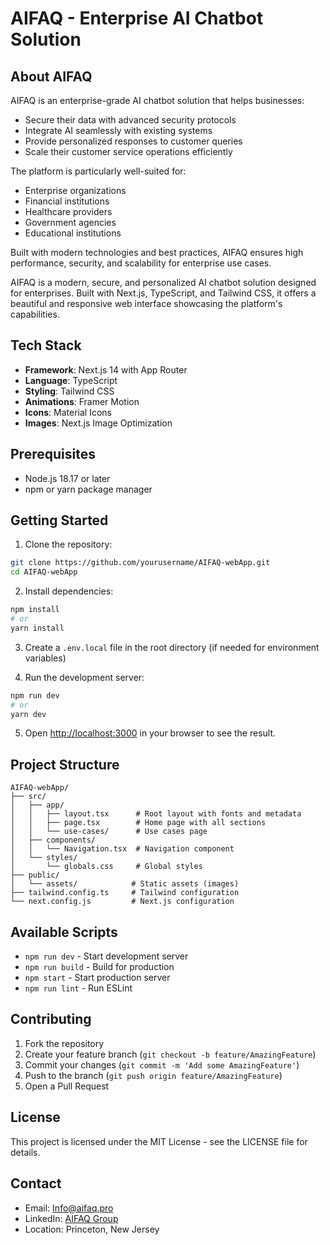 # AIFAQ - Enterprise AI Chatbot Solution
## About AIFAQ

AIFAQ is an enterprise-grade AI chatbot solution that helps businesses:
- Secure their data with advanced security protocols
- Integrate AI seamlessly with existing systems
- Provide personalized responses to customer queries
- Scale their customer service operations efficiently

The platform is particularly well-suited for:
- Enterprise organizations
- Financial institutions
- Healthcare providers
- Government agencies
- Educational institutions

Built with modern technologies and best practices, AIFAQ ensures high performance, security, and scalability for enterprise use cases. 

AIFAQ is a modern, secure, and personalized AI chatbot solution designed for enterprises. Built with Next.js, TypeScript, and Tailwind CSS, it offers a beautiful and responsive web interface showcasing the platform's capabilities.



## Tech Stack

- **Framework**: Next.js 14 with App Router
- **Language**: TypeScript
- **Styling**: Tailwind CSS
- **Animations**: Framer Motion
- **Icons**: Material Icons
- **Images**: Next.js Image Optimization

## Prerequisites

- Node.js 18.17 or later
- npm or yarn package manager

## Getting Started

1. Clone the repository:
```bash
git clone https://github.com/yourusername/AIFAQ-webApp.git
cd AIFAQ-webApp
```

2. Install dependencies:
```bash
npm install
# or
yarn install
```

3. Create a `.env.local` file in the root directory (if needed for environment variables)

4. Run the development server:
```bash
npm run dev
# or
yarn dev
```

5. Open [http://localhost:3000](http://localhost:3000) in your browser to see the result.

## Project Structure

```
AIFAQ-webApp/
├── src/
│   ├── app/
│   │   ├── layout.tsx      # Root layout with fonts and metadata
│   │   ├── page.tsx        # Home page with all sections
│   │   └── use-cases/      # Use cases page
│   ├── components/
│   │   └── Navigation.tsx  # Navigation component
│   └── styles/
│       └── globals.css     # Global styles
├── public/
│   └── assets/            # Static assets (images)
├── tailwind.config.ts     # Tailwind configuration
└── next.config.js         # Next.js configuration
```

## Available Scripts

- `npm run dev` - Start development server
- `npm run build` - Build for production
- `npm start` - Start production server
- `npm run lint` - Run ESLint


## Contributing

1. Fork the repository
2. Create your feature branch (`git checkout -b feature/AmazingFeature`)
3. Commit your changes (`git commit -m 'Add some AmazingFeature'`)
4. Push to the branch (`git push origin feature/AmazingFeature`)
5. Open a Pull Request

## License

This project is licensed under the MIT License - see the LICENSE file for details.

## Contact

- Email: Info@aifaq.pro
- LinkedIn: [AIFAQ Group](https://www.linkedin.com/groups/13199044/)
- Location: Princeton, New Jersey

